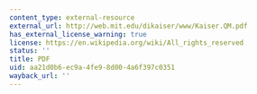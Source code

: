 ```yaml
---
content_type: external-resource
external_url: http://web.mit.edu/dikaiser/www/Kaiser.QM.pdf
has_external_license_warning: true
license: https://en.wikipedia.org/wiki/All_rights_reserved
status: ''
title: PDF
uid: aa21d0b6-ec9a-4fe9-8d00-4a6f397c0351
wayback_url: ''
---
```

